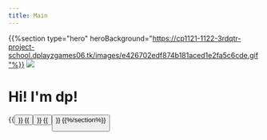 ```yaml
---
title: Main
---
```

{{%section type="hero" heroBackground="https://cp1121-1122-3rdqtr-project-school.dplayzgames06.tk/images/e426702edf874b181aced1e2fa5c6cde.gif"%}}
<img class="infopage-pfp rounded-circle" src="https://www.gravatar.com/avatar/f55b5bd7415b6f2357313097be685468?s=150">

# Hi! I'm dp!  
{{<button link="/info" name="More Info"/>}} {{<button link="/projects" name="Projects (Soon)"/>}} {{<button link="/blog" name="Blog"/>}}
{{%/section%}}

